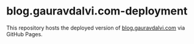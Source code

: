 # blog.gauravdalvi.com-deployment

This repository hosts the deployed version of [blog.gauravdalvi.com](https://blog.gauravdalvi.com) via GitHub Pages.
